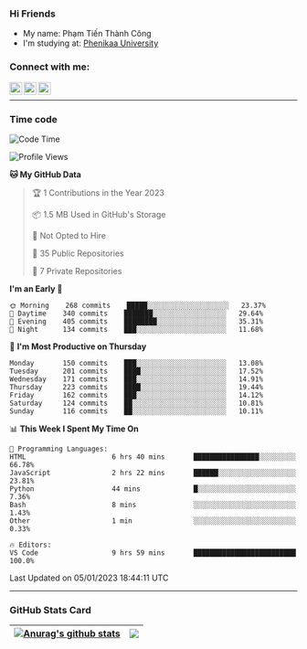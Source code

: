 ### Hi Friends

- My name: Phạm Tiến Thành Công
- I'm studying at: [Phenikaa University]


### Connect with me:
[<img align="left" alt="PhamTienThanhCong | Facebook" width="22px" src="https://upload.wikimedia.org/wikipedia/commons/thumb/1/16/Facebook-icon-1.png/640px-Facebook-icon-1.png" />][facebook]
[<img align="left" alt="PhamTienThanhCong | Zalo" width="22px" src="https://www.anphatpc.com.vn/template/anphat_2020v2/images/icon-zalo.jpg" />][zalo]
[<img align="left" alt="PhamTienThanhCong | LinkedIn" width="22px" src="https://cdn3.iconfinder.com/data/icons/inficons/512/linkedin.png" />][linkedin]

<br />

---

### Time code

<!--START_SECTION:waka-->
![Code Time](http://img.shields.io/badge/Code%20Time-829%20hrs%2058%20mins-blue)

![Profile Views](http://img.shields.io/badge/Profile%20Views-2-blue)

**🐱 My GitHub Data** 

> 🏆 1 Contributions in the Year 2023
 > 
> 📦 1.5 MB Used in GitHub's Storage 
 > 
> 🚫 Not Opted to Hire
 > 
> 📜 35 Public Repositories 
 > 
> 🔑 7 Private Repositories  
 > 
**I'm an Early 🐤** 

```text
🌞 Morning    268 commits    █████░░░░░░░░░░░░░░░░░░░░   23.37% 
🌆 Daytime    340 commits    ███████░░░░░░░░░░░░░░░░░░   29.64% 
🌃 Evening    405 commits    ████████░░░░░░░░░░░░░░░░░   35.31% 
🌙 Night      134 commits    ███░░░░░░░░░░░░░░░░░░░░░░   11.68%

```
📅 **I'm Most Productive on Thursday** 

```text
Monday       150 commits    ███░░░░░░░░░░░░░░░░░░░░░░   13.08% 
Tuesday      201 commits    ████░░░░░░░░░░░░░░░░░░░░░   17.52% 
Wednesday    171 commits    ███░░░░░░░░░░░░░░░░░░░░░░   14.91% 
Thursday     223 commits    ████░░░░░░░░░░░░░░░░░░░░░   19.44% 
Friday       162 commits    ███░░░░░░░░░░░░░░░░░░░░░░   14.12% 
Saturday     124 commits    ██░░░░░░░░░░░░░░░░░░░░░░░   10.81% 
Sunday       116 commits    ██░░░░░░░░░░░░░░░░░░░░░░░   10.11%

```


📊 **This Week I Spent My Time On** 

```text
💬 Programming Languages: 
HTML                     6 hrs 40 mins       ████████████████░░░░░░░░░   66.78% 
JavaScript               2 hrs 22 mins       ██████░░░░░░░░░░░░░░░░░░░   23.81% 
Python                   44 mins             █░░░░░░░░░░░░░░░░░░░░░░░░   7.36% 
Bash                     8 mins              ░░░░░░░░░░░░░░░░░░░░░░░░░   1.43% 
Other                    1 min               ░░░░░░░░░░░░░░░░░░░░░░░░░   0.33%

🔥 Editors: 
VS Code                  9 hrs 59 mins       █████████████████████████   100.0%

```


 Last Updated on 05/01/2023 18:44:11 UTC
<!--END_SECTION:waka-->

---

### GitHub Stats Card

| <a href="https://github.com/phamtienthanhcong"><img align="center" src="https://github-readme-stats.vercel.app/api?username=PhamTienThanhCong&show_icons=true&include_all_commits=true&theme=buefy&hide_border=true&theme=ocean_dark" alt="Anurag's github stats" /></a> | <a href="https://github.com/phamtienthanhcong"><img align="center" src="https://github-readme-stats.vercel.app/api/top-langs/?username=PhamTienThanhCong&layout=compact&theme=buefy&hide_border=true&theme=ocean_dark" /></a> |
| ------------- | ------------- |

[Phenikaa University]: https://phenikaa-uni.edu.vn/vi
[facebook]: https://www.facebook.com/phamtienthanhcong
[linkedin]: https://linkedin.com/in/phamtienthanhcong
[zalo]: https://zalo.me/0396396332
[tiktok]: https://www.tiktok.com/@phamtienthanhcong
[web]: https://github.com/PhamTienThanhCong/web_dev
[min project]: https://github.com/PhamTienThanhCong/Project-Of-Web
[c and cpp]: https://github.com/PhamTienThanhCong/Code_C_and_Cpro
[python]: https://github.com/PhamTienThanhCong/Python_beginer
